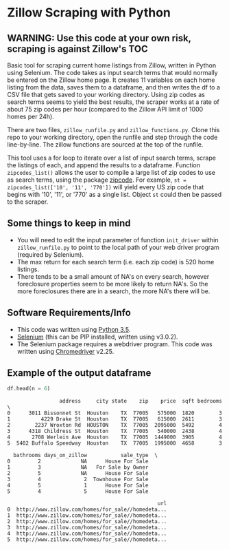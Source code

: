 Zillow Scraping with Python
===========================

WARNING: Use this code at your own risk, scraping is against Zillow's TOC
-------------------------------------------------------------------------

Basic tool for scraping current home listings from Zillow, written in Python 
using Selenium.  The code takes as input search terms that would normally be 
entered on the Zillow home page.  It creates 11 variables on each home listing 
from the data, saves them to a dataframe, and then writes the df to a CSV file 
that gets saved to your working directory. Using zip codes as search terms 
seems to yield the best results, the scraper works at a rate of about 75 
zip codes per hour (compared to the Zillow API limit of 1000 homes per 24h).

There are two files, `zillow_runfile.py` and `zillow_functions.py`. Clone this 
repo to your working directory, open the runfile and step through the code 
line-by-line. The zillow functions are sourced at the top of the runfile.

This tool uses a for loop to iterate over a list of input search terms, scrape 
the listings of each, and append the results to a dataframe. Function `zipcodes_list()` 
allows the user to compile a large list of zip codes to use as search terms, 
using the package [zipcode](https://pypi.python.org/pypi/zipcode). For example, 
`st = zipcodes_list(['10', '11', '770'])` 
will yield every US zip code that begins with '10', '11', or '770' as a single 
list. Object `st` could then be passed to the scraper.

Some things to keep in mind
---------------------------
- You will need to edit the input parameter of function `init_driver` within `zillow_runfile.py` 
to point to the local path of your web driver program (required by Selenium).
- The max return for each search term (i.e. each zip code) is 520 home listings.
- There tends to be a small amount of NA's on every search, however foreclosure 
properties seem to be more likely to return NA's. So the more foreclosures 
there are in a search, the more NA's there will be.

Software Requirements/Info
--------------------------
- This code was written using [Python 3.5](https://www.python.org/downloads/).
- [Selenium](http://www.seleniumhq.org/download/) (this can be PIP installed, written using v3.0.2).
- The Selenium package requires a webdriver program. This code was written 
using [Chromedriver](https://sites.google.com/a/chromium.org/chromedriver/downloads) v2.25.

Example of the output dataframe
-------------------------------

```py
df.head(n = 6)
```

```
                 address     city state    zip    price  sqft bedrooms  \
0      3011 Bissonnet St  Houston    TX  77005   575000  1820        3   
1          4229 Drake St  Houston    TX  77005   615000  2611        3   
2        2237 Wroxton Rd  HOUSTON    TX  77005  2095000  5492        4   
3      4318 Childress St  Houston    TX  77005   540000  2438        4   
4       2708 Werlein Ave  Houston    TX  77005  1449000  3905        4   
5  5402 Buffalo Speedway  Houston    TX  77005  1995000  4658        3   

  bathrooms days_on_zillow           sale_type  \
0         2             NA      House For Sale   
1         3             NA   For Sale by Owner   
2         5             NA      House For Sale   
3         4              2  Townhouse For Sale   
4         5              1      House For Sale   
5         4              5      House For Sale   

                                                 url  
0  http://www.zillow.com/homes/for_sale//homedeta...  
1  http://www.zillow.com/homes/for_sale//homedeta...  
2  http://www.zillow.com/homes/for_sale//homedeta...  
3  http://www.zillow.com/homes/for_sale//homedeta...  
4  http://www.zillow.com/homes/for_sale//homedeta...  
5  http://www.zillow.com/homes/for_sale//homedeta...  
```

